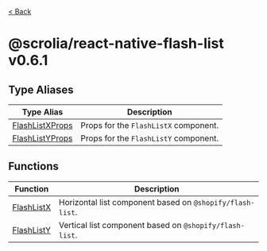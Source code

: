 [< Back](../../README.md)

# @scrolia/react-native-flash-list v0.6.1

## Type Aliases

| Type Alias | Description |
| ------ | ------ |
| [FlashListXProps](type-aliases/FlashListXProps.md) | Props for the `FlashListX` component. |
| [FlashListYProps](type-aliases/FlashListYProps.md) | Props for the `FlashListY` component. |

## Functions

| Function | Description |
| ------ | ------ |
| [FlashListX](functions/FlashListX.md) | Horizontal list component based on `@shopify/flash-list`. |
| [FlashListY](functions/FlashListY.md) | Vertical list component based on `@shopify/flash-list`. |
